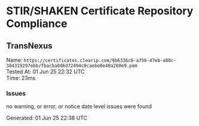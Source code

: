 # STIR/SHAKEN Certificate Repository Compliance

## TransNexus

Name: `https://certificates.clearip.com/9b6336c6-a756-47eb-a80c-384319297ebb/fbacba0d6d72494c0caebe0e40a280e9.pem`\
Tested At: 01 Jun 25 22:32 UTC\
Time: 23ms

### Issues

no warning, or error, or notice date level issues were found

Generated: 01 Jun 25 22:38 UTC